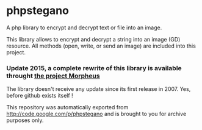 # phpstegano

A php library to encrypt and decrypt text or file into an image.

This library allows to encrypt and decrypt a string into an image (GD) resource. 
All methods (open, write, or send an image) are included into this project.

### Update 2015, a complete rewrite of this library is available throught [the project Morpheus](https://github.com/pyrou/morpheus)

The library doesn't receive any update since its first release in 2007. Yes, before github exists itself !

This repository was automatically exported from http://code.google.com/p/phpstegano and is brought to you for archive purposes only.
